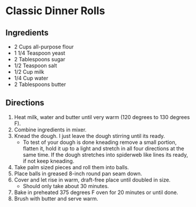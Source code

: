 # Classic Dinner Rolls

## Ingredients

- 2 Cups all-purpose flour
- 1 1/4 Teaspoon yeast
- 2 Tablespoons sugar
- 1/2 Teaspoon salt
- 1/2 Cup milk
- 1/4 Cup water
- 2 Tablespoons butter

## Directions

1. Heat milk, water and butter until very warm (120 degrees to 130 degrees F).
2. Combine ingredients in mixer.
3. Knead the dough. I just leave the dough stirring until its ready.
   - To test of your dough is done kneading remove a small portion, flatten it, hold it up to a light and stretch in all four directions at the same time. If the dough stretches into spiderweb like lines its ready, if not keep kneading.
4. Take palm sized pieces and roll them into balls.
5. Place balls in greased 8-inch round pan seam down.
6. Cover and let rise in warm, draft-free place until doubled in size.
   - Should only take about 30 minutes.
7. Bake in preheated 375 degrees F oven for 20 minutes or until done.
8. Brush with butter and serve warm.
